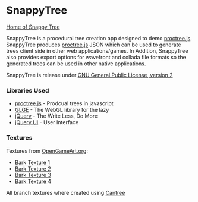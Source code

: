 SnappyTree
=======

[Home of Snappy Tree](http://www.snappytree.com)

SnappyTree is a procedural tree creation app designed to demo [proctree.js](https://github.com/supereggbert/proctree.js).  SnappyTree produces [proctree.js](https://github.com/supereggbert/proctree.js) JSON which can be used to generate trees client side in other web applications/games.  In Addition, SnappyTree also provides export options for wavefront and collada file formats so the generated trees can be used in other native applications.

SnappyTree is release under [GNU General Public License, version 2](http://www.gnu.org/licenses/gpl-2.0.html)

    
### Libraries Used ###

* [proctree.js](https://github.com/supereggbert/proctree.js)  - Prodcual trees in javascript
* [GLGE](https://github.com/supereggbert/GLGE)  - The WebGL library for the lazy
* [jQuery](http://jquery.com/) - The Write Less, Do More
* [jQuery UI](http://jqueryui.com/)  - User Interface

### Textures ###

Textures from [OpenGameArt.org](http://opengameart.org):
* [Bark Texture 1](http://opengameart.org/node/8153)
* [Bark Texture 2](http://opengameart.org/node/10050)
* [Bark Texture 3](http://opengameart.org/node/8341)
* [Bark Texture 4](http://opengameart.org/node/7929)

All branch textures where created using [Cantree](http://arnaud.ile.nc/cantree/)